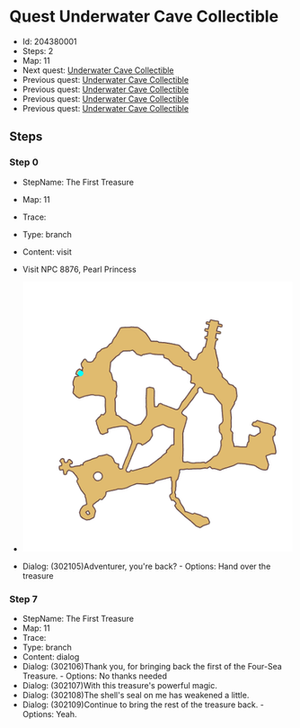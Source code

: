 # Quest Underwater Cave Collectible

- Id: 204380001
- Steps: 2
- Map: 11
- Next quest: [Underwater Cave Collectible](204380002.md)
- Previous quest: [Underwater Cave Collectible](204370001.md)
- Previous quest: [Underwater Cave Collectible](204370002.md)
- Previous quest: [Underwater Cave Collectible](204370003.md)
- Previous quest: [Underwater Cave Collectible](204370004.md)

## Steps

### Step 0
- StepName:  The First Treasure
- Map:  11
- Trace:  
- Type:  branch
- Content:  visit
- Visit NPC 8876, Pearl Princess

- ![images/204380001_0.png](images/204380001_0.png)
- Dialog: (302105)Adventurer, you're back? - Options: Hand over the treasure


### Step 7
- StepName:  The First Treasure
- Map:  11
- Trace:  
- Type:  branch
- Content:  dialog
- Dialog: (302106)Thank you, for bringing back the first of the Four-Sea Treasure. - Options: No thanks needed
- Dialog: (302107)With this treasure's powerful magic.
- Dialog: (302108)The shell's seal on me has weakened a little.
- Dialog: (302109)Continue to bring the rest of the treasure back. - Options: Yeah.


